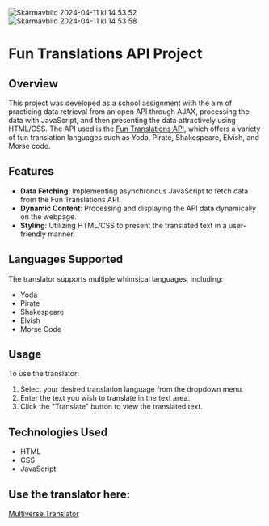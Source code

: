 
![Skärmavbild 2024-04-11 kl  14 53 52](https://github.com/billiswruce/multiverse-translator/assets/98770226/1b8d54a3-836d-43ad-8377-d338695d0cf8)
![Skärmavbild 2024-04-11 kl  14 53 58](https://github.com/billiswruce/multiverse-translator/assets/98770226/97b3de4d-3c28-4ec8-9cd1-365687948461)

# Fun Translations API Project

## Overview

This project was developed as a school assignment with the aim of practicing data retrieval from an open API through AJAX, processing the data with JavaScript, and then presenting the data attractively using HTML/CSS. The API used is the [Fun Translations API](https://funtranslations.com/api/), which offers a variety of fun translation languages such as Yoda, Pirate, Shakespeare, Elvish, and Morse code.

## Features

- **Data Fetching**: Implementing asynchronous JavaScript to fetch data from the Fun Translations API.
- **Dynamic Content**: Processing and displaying the API data dynamically on the webpage.
- **Styling**: Utilizing HTML/CSS to present the translated text in a user-friendly manner.

## Languages Supported

The translator supports multiple whimsical languages, including:
- Yoda
- Pirate
- Shakespeare
- Elvish
- Morse Code

## Usage

To use the translator:
1. Select your desired translation language from the dropdown menu.
2. Enter the text you wish to translate in the text area.
3. Click the "Translate" button to view the translated text.

## Technologies Used

- HTML
- CSS
- JavaScript

## Use the translator here: 
[Multiverse Translator](https://funtranslations.com/api/)
